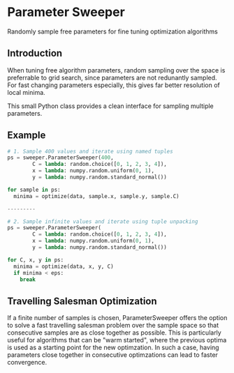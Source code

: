 Parameter Sweeper
=================
Randomly sample free parameters for fine tuning optimization algorithms

Introduction
------------
When tuning free algorithm parameters, random sampling over the space is preferrable to grid search, since parameters are not redunantly sampled. For fast changing parameters especially, this gives far better resolution of local minima.

This small Python class provides a clean interface for sampling multiple parameters.

Example
-------

```python
# 1. Sample 400 values and iterate using named tuples
ps = sweeper.ParameterSweeper(400,
        C = lambda: random.choice([0, 1, 2, 3, 4]),
        x = lambda: numpy.random.uniform(0, 1),
        y = lambda: numpy.random.standard_normal())

for sample in ps:
  minima = optimize(data, sample.x, sample.y, sample.C)

---------

# 2. Sample infinite values and iterate using tuple unpacking
ps = sweeper.ParameterSweeper(
        C = lambda: random.choice([0, 1, 2, 3, 4]),
        x = lambda: numpy.random.uniform(0, 1),
        y = lambda: numpy.random.standard_normal())

for C, x, y in ps:
  minima = optimize(data, x, y, C)
  if minima < eps:
    break
```

Travelling Salesman Optimization
--------------------------------
If a finite number of samples is chosen, ParameterSweeper offers the option to solve a fast travelling salesman problem over the sample space so that consecutive samples are as close together as possible. This is particularly useful for algorithms that can be "warm started", where the previous optima is used as a starting point for the new optimzation. In such a case, having parameters close together in consecutive optimzations can lead to faster convergence.

